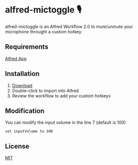 # alfred-mictoggle 🎙
alfred-mictoggle is an Alfred Workflow 2.0 to mute/unmute your microphone throught a custom hotkey.

## Requirements
[Alfred App](http://www.alfredapp.com/#download)

## Installation
1. [Download](https://github.com/drookn/alfred-mictoggle/releases/tag/v0.0.1)
2. Double-click to import into Alfred
3. Review the workflow to add your custom hotkeys

## Modification
You can modify the input volume in the line 7 (default is 100)
```
set inputVolume to 100
```
## License
[MIT](https://choosealicense.com/licenses/mit/)
